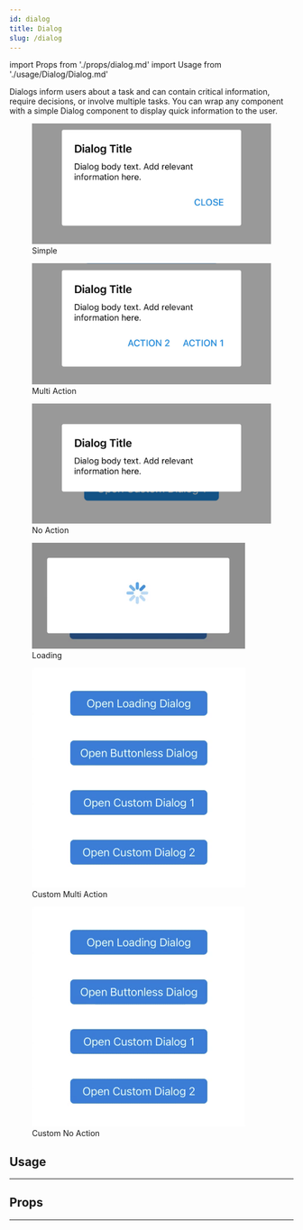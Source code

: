 ```yaml
---
id: dialog
title: Dialog
slug: /dialog
---
```


import Props from './props/dialog.md'
import Usage from './usage/Dialog/Dialog.md'

Dialogs inform users about a task and can contain critical information, require decisions, or involve multiple tasks. You can wrap any component with a simple Dialog component to display quick information to the user.

<div className="component-preview component-preview--grid component-preview--grid-3">
  <figure>
    <img src="/img/dialog/dialog--simple.jpg" alt="Simple Dialog" />
    <figcaption>Simple</figcaption>
  </figure>
  <figure>
  <img src="/img/dialog/dialog--multi.jpg" alt="Multi Action Dialog" />
    <figcaption>Multi Action</figcaption>
  </figure>
  <figure>
  <img src="/img/dialog/dialog--noaction.jpg" alt="Buttonless Dialog" />
    <figcaption>No Action</figcaption>
  </figure>
</div>
<div className="component-preview component-preview--grid component-preview--grid-3">
  <figure>
    <img src="/img/dialog/dialog--loading.gif" alt="Loading Dialog" />
    <figcaption>Loading</figcaption>
  </figure>
  <figure>
  <img src="/img/dialog/dialog--custom1.gif" alt="Custom Multi Action" />
    <figcaption>Custom Multi Action</figcaption>
  </figure>
  <figure>
  <img src="/img/dialog/dialog--custom2.gif" alt="Custom No Action" />
    <figcaption>Custom No Action</figcaption>
  </figure>
</div>

## Usage

<Usage />

---

## Props

<Props />

---
